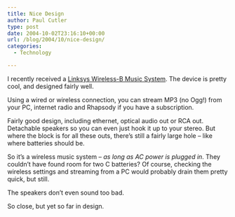 ```yaml
---
title: Nice Design
author: Paul Cutler
type: post
date: 2004-10-02T23:16:10+00:00
url: /blog/2004/10/nice-design/
categories:
  - Technology

---
```

I recently received a [Linksys Wireless-B Music System][1]. The device is pretty cool, and designed fairly well.

Using a wired or wireless connection, you can stream MP3 (no Ogg!) from your PC, internet radio and Rhapsody if you have a subscription.

Fairly good design, including ethernet, optical audio out or RCA out. Detachable speakers so you can even just hook it up to your stereo. But where the block is for all these outs, there&#8217;s still a fairly large hole &#8211; like where batteries should be.

So it&#8217;s a wireless music system &#8211; _as long as AC power is plugged in_. They couldn&#8217;t have found room for two C batteries? Of course, checking the wireless settings and streaming from a PC would probably drain them pretty quick, but still.

The speakers don&#8217;t even sound too bad.

So close, but yet so far in design.

 [1]: http://www.linksys.com/products/product.asp?grid=33&scid=38&prid=631